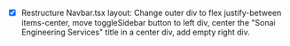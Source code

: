 - [x] Restructure Navbar.tsx layout: Change outer div to flex justify-between items-center, move toggleSidebar button to left div, center the "Sonai Engineering Services" title in a center div, add empty right div.
